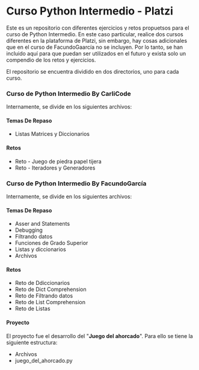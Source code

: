 # Curso Python Intermedio - Platzi
Este es un repositorio con diferentes ejercicios y retos propuetsos para el curso de Python Intermedio.
En este caso particular, realice dos cursos diferentes en la plataforma de Platzi, sin embargo, hay cosas adicionales que en el curso de FacundoGaarcía no se incluyen. Por lo tanto, se han incluido aquí para que puedan ser utilizados en el futuro y exista solo un compendio de los retos y ejercicios.

El repositorio se encuentra dividido en dos directorios, uno para cada curso.

### Curso de Python Intermedio By CarliCode
Internamente, se divide en los siguientes archivos:
#### Temas De Repaso
- Listas Matrices y Diccionarios
  
#### Retos
- Reto - Juego de piedra papel tijera
- Reto - Iteradores y Generadores

### Curso de Python Intermedio By FacundoGarcía
Internamente, se divide en los siguientes archivos:
#### Temas De Repaso
- Asser and Statements
- Debugging
- Filtrando datos
- Funciones de Grado Superior
- Listas y diccionarios
- Archivos
  
#### Retos
- Reto de Ddiccionarios
- Reto de Dict Comprehension
- Reto de Filtrando datos
- Reto de List Comprehension
- Reto de Listas

#### Proyecto
El proyecto fue el desarrollo del "**Juego del ahorcado**". Para ello se tiene la siguiente estructura:
- Archivos
- juego_del_ahorcado.py